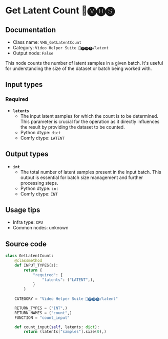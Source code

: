 # Get Latent Count 🎥🅥🅗🅢
## Documentation
- Class name: `VHS_GetLatentCount`
- Category: `Video Helper Suite 🎥🅥🅗🅢/latent`
- Output node: `False`

This node counts the number of latent samples in a given batch. It's useful for understanding the size of the dataset or batch being worked with.
## Input types
### Required
- **`latents`**
    - The input latent samples for which the count is to be determined. This parameter is crucial for the operation as it directly influences the result by providing the dataset to be counted.
    - Python dtype: `dict`
    - Comfy dtype: `LATENT`
## Output types
- **`int`**
    - The total number of latent samples present in the input batch. This output is essential for batch size management and further processing steps.
    - Python dtype: `int`
    - Comfy dtype: `INT`
## Usage tips
- Infra type: `CPU`
- Common nodes: unknown


## Source code
```python
class GetLatentCount:
    @classmethod
    def INPUT_TYPES(s):
        return {
            "required": {
                "latents": ("LATENT",),
            }
        }
    
    CATEGORY = "Video Helper Suite 🎥🅥🅗🅢/latent"

    RETURN_TYPES = ("INT",)
    RETURN_NAMES = ("count",)
    FUNCTION = "count_input"

    def count_input(self, latents: dict):
        return (latents["samples"].size(0),)

```
